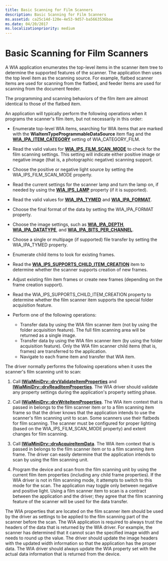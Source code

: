 ```yaml
---
title: Basic Scanning for Film Scanners
description: Basic Scanning for Film Scanners
ms.assetid: ca25c14d-120e-4e53-9d57-ba5663536bae
ms.date: 04/20/2017
ms.localizationpriority: medium
---
```


# Basic Scanning for Film Scanners





A WIA application enumerates the top-level items in the scanner item tree to determine the supported features of the scanner. The application then uses the top level item as the scanning source. For example, flatbed scanner items are used for scanning from the flatbed, and feeder Items are used for scanning from the document feeder.

The programming and scanning behaviors of the film item are almost identical to those of the flatbed item.

An application will typically perform the following operations when it programs the scanner's film item, but not necessarily in this order:

-   Enumerate top-level WIA items, searching for WIA items that are marked with the **WiaItemTypeProgrammableDataSource** item flag and the [**WIA\_IPA\_ITEM\_CATEGORY**](https://docs.microsoft.com/windows-hardware/drivers/image/wia-ipa-item-category) setting of WIA\_CATEGORY\_FILM.

-   Read the valid values for [**WIA\_IPS\_FILM\_SCAN\_MODE**](https://docs.microsoft.com/windows-hardware/drivers/image/wia-ips-film-scan-mode) to check for the film scanning settings. This setting will indicate either positive image or negative image (that is, a photographic negative) scanning support.

-   Choose the positive or negative light source by setting the WIA\_IPS\_FILM\_SCAN\_MODE property.

-   Read the current settings for the scanner lamp and turn the lamp on, if needed by using the [**WIA\_IPS\_LAMP**](https://docs.microsoft.com/windows-hardware/drivers/image/wia-ips-lamp) property (if it is supported).

-   Read the valid values for [**WIA\_IPA\_TYMED**](https://docs.microsoft.com/windows-hardware/drivers/image/wia-ipa-tymed) and [**WIA\_IPA\_FORMAT**](https://docs.microsoft.com/windows-hardware/drivers/image/wia-ipa-format).

-   Choose the final format of the data by setting the WIA\_IPA\_FORMAT property.

-   Choose the image settings, such as [**WIA\_IPA\_DEPTH**](https://docs.microsoft.com/windows-hardware/drivers/image/wia-ipa-depth), [**WIA\_IPA\_DATATYPE**](https://docs.microsoft.com/windows-hardware/drivers/image/wia-ipa-datatype), and [**WIA\_IPA\_BITS\_PER\_CHANNEL**](https://docs.microsoft.com/windows-hardware/drivers/image/wia-ipa-bits-per-channel).

-   Choose a single or multipage (if supported) file transfer by setting the WIA\_IPA\_TYMED property.

-   Enumerate child items to look for existing frames.

-   Read the [**WIA\_IPS\_SUPPORTS\_CHILD\_ITEM\_CREATION**](https://docs.microsoft.com/windows-hardware/drivers/image/wia-ips-supports-child-item-creation) item to determine whether the scanner supports creation of new frames.

-   Adjust existing film item frames or create new frames (depending on the frame creation support).

-   Read the WIA\_IPS\_SUPPORTS\_CHILD\_ITEM\_CREATION property to determine whether the film scanner item supports the special folder acquisition feature.

-   Perform one of the following operations:
    -   Transfer data by using the WIA film scanner item (not by using the folder acquisition feature). The full film scanning area will be returned as a single image.
    -   Transfer data by using the WIA film scanner item (by using the folder acquisition feature). Only the WIA film scanner child items (that is, frames) are transferred to the application.
    -   Navigate to each frame item and transfer that WIA item.

The driver normally performs the following operations when it uses the scanner's film scanning unit to scan:

1.  Call [**IWiaMiniDrv::drvValidateItemProperties**](https://docs.microsoft.com/windows-hardware/drivers/ddi/wiamindr_lh/nf-wiamindr_lh-iwiaminidrv-drvvalidateitemproperties) and [**IWiaMiniDrv::drvReadItemProperties**](https://docs.microsoft.com/windows-hardware/drivers/ddi/wiamindr_lh/nf-wiamindr_lh-iwiaminidrv-drvreaditemproperties). The WIA driver should validate any property settings during the application's property setting phase.

2.  Call [**IWiaMiniDrv::drvWriteItemProperties**](https://docs.microsoft.com/windows-hardware/drivers/ddi/wiamindr_lh/nf-wiamindr_lh-iwiaminidrv-drvwriteitemproperties). The WIA item context that is passed in belongs to the film scanner item or to a film scanning item frame so that the driver knows that the application intends to use the scanner's film scanning unit to scan. Some scanners use their flatbeds for film scanning. The scanner must be configured for proper lighting (based on the WIA\_IPS\_FILM\_SCAN\_MODE property) and extent changes for film scanning.

3.  Call [**IWiaMiniDrv::drvAcquireItemData**](https://docs.microsoft.com/windows-hardware/drivers/ddi/wiamindr_lh/nf-wiamindr_lh-iwiaminidrv-drvacquireitemdata). The WIA item context that is passed in belongs to the film scanner item or to a film scanning item frame. The driver can easily determine that the application intends to scan by using the film scanning unit.

4.  Program the device and scan from the film scanning unit by using the current film item properties (including any child frame properties). If the WIA driver is not in film scanning mode, it attempts to switch to this mode for the scan. The application may toggle only between negative and positive light. Using a film scanner item to scan is a contract between the application and the driver; they agree that the film scanning feature of the scanner will be used for the data transfer.

The WIA properties that are located on the film scanner item should be used by the driver as settings to be applied to the film scanning part of the scanner before the scan. The WIA application is required to always trust the headers of the data that is returned by the WIA driver. For example, the scanner has determined that it cannot scan the specified image width and needs to round up the value. The driver should update the image headers with the updated width information so that the application has the proper data. The WIA driver should always update the WIA property set with the actual data information that is returned from the device.

 

 




